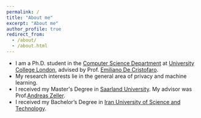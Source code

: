 ```yaml
---
permalink: /
title: "About me"
excerpt: "About me"
author_profile: true
redirect_from: 
  - /about/
  - /about.html
---
```


* I am a Ph.D. student in the [Computer Science Department](https://www.ucl.ac.uk/computer-science/) at [University College London](https://www.ucl.ac.uk/), advised by Prof. [Emiliano De Cristofaro](https://emilianodc.com/).
* My research interests lie in the general area of privacy and machine learning.
* I received my Master's Degree in [Saarland University](https://saarland-informatics-campus.de/en/). My advisor was Prof.[Andreas Zeller](https://www.st.cs.uni-saarland.de/zeller/).
* I received my Bachelor’s Degree in [Iran University of Science and Technology](http://www.iust.ac.ir/en).
